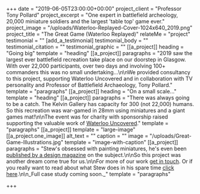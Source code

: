 +++
date = "2019-06-05T23:00:00+00:00"
project_client = "Professor Tony Pollard"
project_excerpt = "One expert in battlefield archeology, 20,000 miniature soldiers and the largest 'table top' game ever."
project_image = "/uploads/Waterloo-Replayed-Cover-1024x640_2019.png"
project_title = "The Great Game (Waterloo Replayed)"
relateMe = "project"
testimonial = ""
[add_a_testimonial]
testimonial_body = ""
testimonial_citation = ""
testimonial_graphic = ""
[[a_project]]
heading = "Going big"
template = "heading"
[[a_project]]
paragraphs = "2019 saw the largest ever battlefield recreation take place on our doorstep in Glasgow. With over 22,000 participants, over two days and involving 100+ commanders this was no small undertaking...\n\nWe provided consultancy to this project, supporting Waterloo Uncovered and in collaboration with TV personality and Professor of Battlefield Archaeology, Tony Pollard."
template = "paragraphs"
[[a_project]]
heading = "On a small scale..."
template = "heading"
[[a_project]]
paragraphs = "There was always going to be a catch. The Kelvin Gallery has capacity for 300 (not 22,000) humans. So this recreation was war-gamed in 28mm using miniatures and a giant games mat!\n\nThe event was for charity with sponsorship raised supporting the valuable work of [Waterloo Uncovered](http://www.waterloouncovered.com/)."
template = "paragraphs"
[[a_project]]
template = "large-image"
[[a_project.one_image]]
alt_text = ""
caption = ""
image = "/uploads/Great-Game-Illustrations.jpg"
template = "image-with-caption"
[[a_project]]
paragraphs = "Stew's obsessed with painting miniatures, he's even been [published by a design magazine](https://www.creativebloq.com/features/great-creative-hobbies) on the subject.\n\nSo this project was another dream come true for us.\n\nFor more of our work [get in touch](https://dont-walk.com/#contact). Or if you really want to read about what Stew does in his spare time [click here](https://medium.com/@stewartainslie/what-i-do-in-the-shadows-47d1447c34dc?source=friends_link&sk=4922017a4dba3c1ac95ef036186e98e7).\n\n_Full case study coming soon._"
template = "paragraphs"

+++
